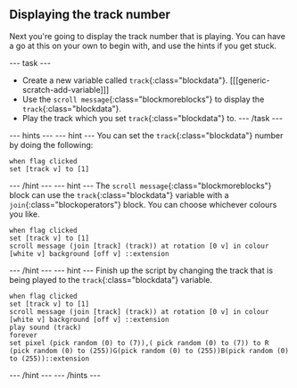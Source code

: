 ## Displaying the track number

Next you're going to display the track number that is playing. You can have a go at this on your own to begin with, and use the hints if you get stuck.

--- task ---
- Create a new variable called `track`{:class="blockdata"}.
[[[generic-scratch-add-variable]]]
- Use the `scroll message`{:class="blockmoreblocks"} to display the `track`{:class="blockdata"}.
- Play the track which you set `track`{:class="blockdata"} to.
--- /task ---



--- hints --- --- hint ---
You can set the `track`{:class="blockdata"} number by doing the following:
```blocks
when flag clicked
set [track v] to [1]
```
--- /hint --- --- hint ---
The `scroll message`{:class="blockmoreblocks"} block can use the `track`{:class="blockdata"} variable with a `join`{:class="blockoperators"} block. You can choose whichever colours you like.
```blocks
when flag clicked
set [track v] to [1]
scroll message (join [track] (track)) at rotation [0 v] in colour [white v] background [off v] ::extension
```
--- /hint --- --- hint ---
Finish up the script by changing the track that is being played to the `track`{:class="blockdata"} variable.
```blocks
when flag clicked
set [track v] to [1]
scroll message (join [track] (track)) at rotation [0 v] in colour [white v] background [off v] ::extension
play sound (track)
forever
set pixel (pick random (0) to (7)),( pick random (0) to (7)) to R (pick random (0) to (255))G(pick random (0) to (255))B(pick random (0) to (255))::extension
```
--- /hint --- --- /hints ---
